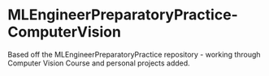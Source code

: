# MLEngineerPreparatoryPractice-ComputerVision
Based off the MLEngineerPreparatoryPractice repository - working through Computer Vision Course and personal projects added.
